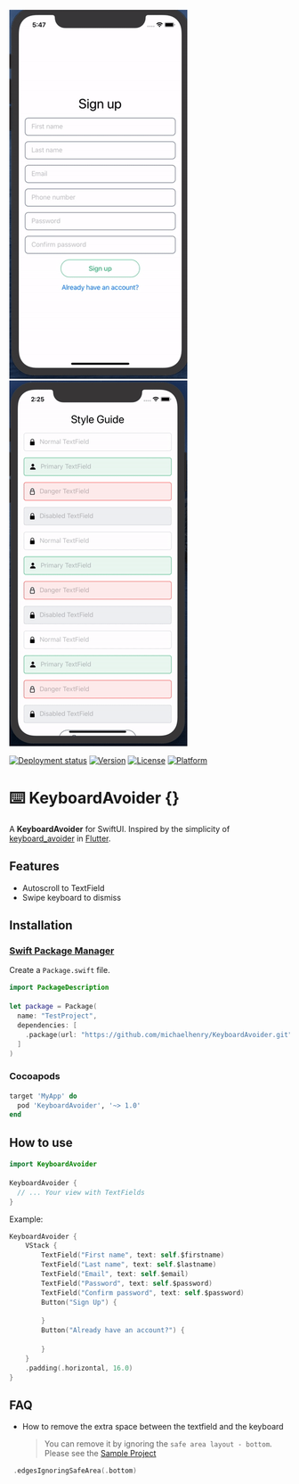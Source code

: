 ![Screenshot](images/screenshot.gif) ![Screenshot](images/screenshot2.gif)

[![Deployment status](https://github.com/michaelhenry/KeyboardAvoider/workflows/deploy_to_cocoapods/badge.svg)](https://github.com/michaelhenry/KeyboardAvoider/actions)
[![Version](https://img.shields.io/cocoapods/v/KeyboardAvoider.svg?style=flat)](https://cocoapods.org/pods/KeyboardAvoider)
[![License](https://img.shields.io/cocoapods/l/KeyboardAvoider.svg?style=flat)](https://cocoapods.org/pods/KeyboardAvoider)
[![Platform](https://img.shields.io/cocoapods/p/KeyboardAvoider.svg?style=flat)](https://cocoapods.org/pods/KeyboardAvoider)

# ⌨️ KeyboardAvoider {}

A **KeyboardAvoider** for SwiftUI. Inspired by the simplicity of [keyboard_avoider](https://pub.dev/packages/keyboard_avoider) in [Flutter](https://flutter.dev/).

## Features
- Autoscroll to TextField
- Swipe keyboard to dismiss


## Installation

### [Swift Package Manager](https://github.com/apple/swift-package-manager)

Create a `Package.swift` file.

```swift
import PackageDescription

let package = Package(
  name: "TestProject",
  dependencies: [
    .package(url: "https://github.com/michaelhenry/KeyboardAvoider.git", from: "1.0.0")
  ]
)
```

### Cocoapods

```ruby
target 'MyApp' do
  pod 'KeyboardAvoider', '~> 1.0'
end
```

## How to use

```swift
import KeyboardAvoider

KeyboardAvoider {
  // ... Your view with TextFields
}
```

Example:

```swift
KeyboardAvoider {
    VStack {
        TextField("First name", text: self.$firstname)
        TextField("Last name", text: self.$lastname)
        TextField("Email", text: self.$email)
        TextField("Password", text: self.$password)
        TextField("Confirm password", text: self.$password)
        Button("Sign Up") {

        }
        Button("Already have an account?") {

        }
    }
    .padding(.horizontal, 16.0)
}
```

## FAQ
- How to remove the extra space between the textfield and the keyboard

  > You can remove it by ignoring the `safe area layout - bottom`. Please see the [Sample Project](https://github.com/michaelhenry/KeyboardAvoider/blob/d5293c541673bce47f00cdd0ec2f1b604b5341c8/KeyboardAvoider-Example/KeyboardAvoider-Example/ContentView.swift#L45)

 ```swift
  .edgesIgnoringSafeArea(.bottom)
  ```

